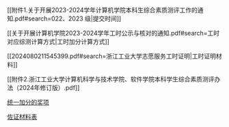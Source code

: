[[附件1.关于开展2023-2024学年计算机学院本科生综合素质测评工作的通知.pdf#search=022、2023 级|提交时间]]

[[关于开展计算机学院2023-2024学年工时公示与核对的通知.pdf#search=工时对应综测计算方式|工时加分计算方式]]

[[2024080211545399.pdf#search=浙江工业大学志愿服务工时证明|工时证明材料]]

[[附件2.浙江工业大学计算机科学与技术学院、软件学院本科学生综合素质测评办法（2024年修订版）.pdf]]

[统一加分的奖项](obsidian://open?vault=Workplace&file=Task%2F%E7%BB%BC%E6%B5%8B%E7%9B%B8%E5%85%B3%2F%E7%BB%9F%E4%B8%80%E5%8A%A0%E5%88%86%E7%9A%84%E5%A5%96%E9%A1%B9%E5%90%8D%E5%BD%95%E4%BA%8C%E7%A8%BF.docx)

[佐证材料表](<obsidian://open?vault=Workplace&file=Task%2F%E7%BB%BC%E6%B5%8B%E7%9B%B8%E5%85%B3%2F%E9%99%84%E4%BB%B63.%E8%AE%A1%E7%AE%97%E6%9C%BA%E5%AD%A6%E9%99%A2%E6%9C%AC%E7%A7%91%E7%94%9F%E7%BB%BC%E5%90%88%E6%B5%8B%E8%AF%84%E5%88%86%E8%AF%84%E5%AE%9A%E4%BD%90%E8%AF%81%E6%9D%90%E6%96%99%E6%B1%87%E6%80%BB(%E4%B8%AA%E4%BA%BA%E7%89%88).docx>)
